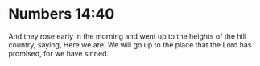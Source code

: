 # Numbers 14:40

And they rose early in the morning and went up to the heights of the hill country, saying, Here we are. We will go up to the place that the Lord has promised, for we have sinned.
